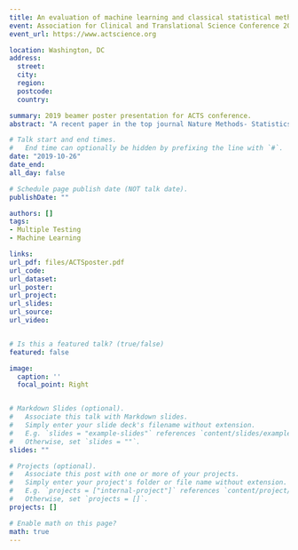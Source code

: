 ```yaml
---
title: An evaluation of machine learning and classical statistical methods for discovery in large-scale translational data
event: Association for Clinical and Translational Science Conference 2019
event_url: https://www.actscience.org

location: Washington, DC
address:
  street: 
  city: 
  region: 
  postcode: 
  country: 

summary: 2019 beamer poster presentation for ACTS conference.
abstract: "A recent paper in the top journal Nature Methods- Statistics versus machine learning by Bzdok, Altman and Krzywinski - concludes that random forests will correctly identify a greater proportion of truly dysregulated genes more often than traditional methods based on p-value adjustments such as Benjamini-Hochberg. However, the random forests approach, as implemented, requires prior knowledge of the number of true dysregulated genes - information not available in practice. Thus, subsequent conclusions are biased against traditional methods. In related work, second-generation p-values have recently been proposed for large-scale inference. We evaluate the viability and accuracy of this approach as well. Simulation studies of microarray of gene expression data are used. We maintain the original structure proposed by Bzdok, Altman, and Brzywinski. The different methods used to determine the number of dysregulated genes in simulated data were: unadjusted p-values, Benjamini-Hochberg adjusted p-values, random forest importance levels, and second-generation p-values. When all methods are given the same prior information, second-generation p-values generally outperform all other methods. The finding that random forest importance levels via a machine learning algorithm outperform classical methods was not reproduced nor validated in our examination. The choice of an analysis methods for large-scale translation data is critical to the success of any statistical investigation. In this context, machine learning methods fail to outperform standard methods and, given their additional complexity, are not the optimal approach."

# Talk start and end times.
#   End time can optionally be hidden by prefixing the line with `#`.
date: "2019-10-26"
date_end: 
all_day: false

# Schedule page publish date (NOT talk date).
publishDate: ""

authors: []
tags:
- Multiple Testing
- Machine Learning

links:
url_pdf: files/ACTSposter.pdf
url_code: 
url_dataset: 
url_poster: 
url_project: 
url_slides: 
url_source: 
url_video: 


# Is this a featured talk? (true/false)
featured: false

image:
  caption: ''
  focal_point: Right


# Markdown Slides (optional).
#   Associate this talk with Markdown slides.
#   Simply enter your slide deck's filename without extension.
#   E.g. `slides = "example-slides"` references `content/slides/example-slides.md`.
#   Otherwise, set `slides = ""`.
slides: ""

# Projects (optional).
#   Associate this post with one or more of your projects.
#   Simply enter your project's folder or file name without extension.
#   E.g. `projects = ["internal-project"]` references `content/project/deep-learning/index.md`.
#   Otherwise, set `projects = []`.
projects: []

# Enable math on this page?
math: true
---
```


